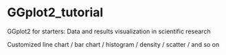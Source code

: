 # GGplot2_tutorial
GGplot2 for starters: Data and results visualization in scientific research

Customized line chart / bar chart / histogram / density / scatter / and so on
